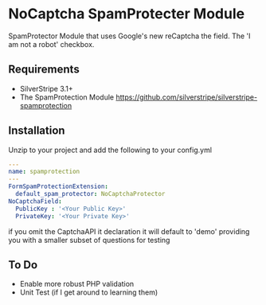 # NoCaptcha SpamProtecter Module
SpamProtector Module that uses Google's new reCaptcha the field. The 'I am not a robot' checkbox.

## Requirements
* SilverStripe 3.1+
* The SpamProtection Module https://github.com/silverstripe/silverstripe-spamprotection

## Installation
Unzip to your project and add the following to your config.yml
```yaml
---
name: spamprotection
---
FormSpamProtectionExtension:
  default_spam_protector: NoCaptchaProtector
NoCaptchaField:
  PublicKey : '<Your Public Key>'
  PrivateKey: '<Your Private Key>'
```

if you omit the CaptchaAPI it declaration it will default to 'demo' providing you with a smaller subset of questions for testing

## To Do
* Enable more robust PHP validation
* Unit Test (if I get around to learning them)